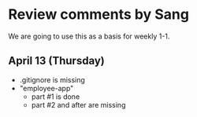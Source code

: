 # Review comments by Sang

We are going to use this as a basis for
weekly 1-1.

## April 13 (Thursday)
- .gitignore is missing
- "employee-app"
  - part #1 is done
  - part #2 and after are missing
    

